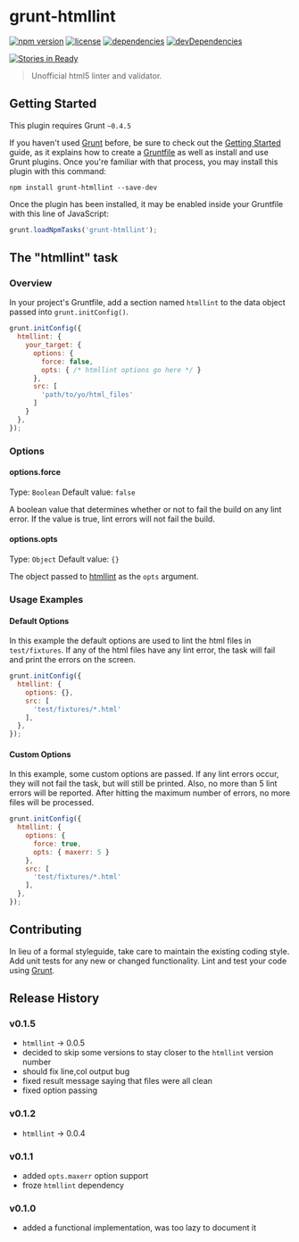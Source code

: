 # grunt-htmllint

[![npm version](http://img.shields.io/npm/v/grunt-htmllint.svg?style=flat-square)](https://npmjs.org/package/htmllint)
[![license](http://img.shields.io/npm/l/grunt-htmllint.svg?style=flat-square)](https://npmjs.org/package/htmllint)
[![dependencies](http://img.shields.io/david/htmllint/grunt-htmllint.svg?style=flat-square)](https://david-dm.org/htmllint/htmllint)
[![devDependencies](http://img.shields.io/david/dev/htmllint/grunt-htmllint.svg?style=flat-square)](https://david-dm.org/htmllint/htmllint)

[![Stories in Ready](https://badge.waffle.io/htmllint/grunt-htmllint.svg?label=ready&title=Ready)](http://waffle.io/htmllint/grunt-htmllint)

> Unofficial html5 linter and validator.

## Getting Started
This plugin requires Grunt `~0.4.5`

If you haven't used [Grunt](http://gruntjs.com/) before, be sure to check out the [Getting Started](http://gruntjs.com/getting-started) guide, as it explains how to create a [Gruntfile](http://gruntjs.com/sample-gruntfile) as well as install and use Grunt plugins. Once you're familiar with that process, you may install this plugin with this command:

```shell
npm install grunt-htmllint --save-dev
```

Once the plugin has been installed, it may be enabled inside your Gruntfile with this line of JavaScript:

```js
grunt.loadNpmTasks('grunt-htmllint');
```

## The "htmllint" task

### Overview
In your project's Gruntfile, add a section named `htmllint` to the data object passed into `grunt.initConfig()`.

```js
grunt.initConfig({
  htmllint: {
    your_target: {
	  options: {
	    force: false,
		opts: { /* htmllint options go here */ }
	  },
	  src: [
        'path/to/yo/html_files'
      ]
    }
  },
});
```

### Options

#### options.force
Type: `Boolean`
Default value: `false`

A boolean value that determines whether or not to fail the build on any lint error. If the value is true, lint errors will not fail the build.

#### options.opts
Type: `Object`
Default value: `{}`

The object passed to [htmllint](https://github.com/htmllint/htmllint) as the `opts` argument.

### Usage Examples

#### Default Options
In this example the default options are used to lint the html files in `test/fixtures`.
If any of the html files have any lint error, the task will fail and print the errors
on the screen.

```js
grunt.initConfig({
  htmllint: {
    options: {},
    src: [
      'test/fixtures/*.html'
    ],
  },
});
```

#### Custom Options
In this example, some custom options are passed. If any lint errors occur, they will not
fail the task, but will still be printed. Also, no more than 5 lint errors will be
reported. After hitting the maximum number of errors, no more files will be processed.

```js
grunt.initConfig({
  htmllint: {
    options: {
      force: true,
	  opts: { maxerr: 5 }
    },
    src: [
      'test/fixtures/*.html'
    ],
  },
});
```

## Contributing
In lieu of a formal styleguide, take care to maintain the existing coding style. Add unit tests for any new or changed functionality. Lint and test your code using [Grunt](http://gruntjs.com/).

## Release History

### v0.1.5

* `htmllint` -> 0.0.5
* decided to skip some versions to stay closer to the `htmllint` version number
* should fix line,col output bug
* fixed result message saying that files were all clean
* fixed option passing

### v0.1.2

* `htmllint` -> 0.0.4

### v0.1.1

* added `opts.maxerr` option support
* froze `htmllint` dependency

### v0.1.0

* added a functional implementation, was too lazy to document it
